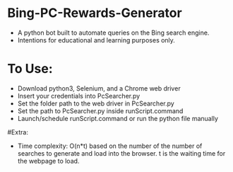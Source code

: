 # Bing-PC-Rewards-Generator
* A python bot built to automate queries on the Bing search engine. 
* Intentions for educational and learning purposes only.

# To Use: 
* Download python3, Selenium, and a Chrome web driver
* Insert your credentials into PcSearcher.py
* Set the folder path to the web driver in PcSearcher.py
* Set the path to PcSearcher.py inside runScript.command
* Launch/schedule runScript.command or run the python file manually

#Extra:
* Time complexity: O(n*t) based on the number of the number of searches to generate and load into the browser. t is the waiting time for the webpage to load.
